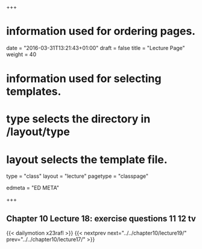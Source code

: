 +++
# information used for ordering pages.
date = "2016-03-31T13:21:43+01:00"
draft = false
title = "Lecture Page"
weight = 40

# information used for selecting templates.
# type selects the directory in /layout/type
# layout selects the template file.

type   = "class"
layout = "lecture"
pagetype = "classpage"





edmeta = "ED META"

+++
## Chapter 10 Lecture 18: exercise questions 11 12 tv
{{< dailymotion x23rafl >}}
{{< nextprev next="../../chapter10/lecture19/"     prev="../../chapter10/lecture17/"  >}}

